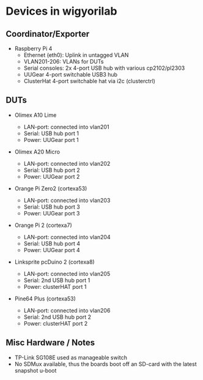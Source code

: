 # Devices in wigyorilab

## Coordinator/Exporter
- Raspberry Pi 4
    - Ethernet (eth0): Uplink in untagged VLAN
    - VLAN201-206: VLANs for DUTs
    - Serial consoles: 2x 4-port USB hub with various cp2102/pl2303
    - UUGear 4-port switchable USB3 hub
    - ClusterHat 4-port switchable hat via i2c (clusterctrl)

## DUTs
- Olimex A10 Lime
    - LAN-port: connected into vlan201
    - Serial: USB hub port 1
    - Power: UUGear port 1

- Olimex A20 Micro
    - LAN-port: connected into vlan202
    - Serial: USB hub port 2
    - Power: UUGear port 2

- Orange Pi Zero2 (cortexa53)
    - LAN-port: connected into vlan203
    - Serial: USB hub port 3
    - Power: UUGear port 3

- Orange Pi 2 (cortexa7)
    - LAN-port: connected into vlan204
    - Serial: USB hub port 4
    - Power: UUGear port 4

- Linksprite pcDuino 2 (cortexa8)
    - LAN-port: connected into vlan205
    - Serial: 2nd USB hub port 1
    - Power: clusterHAT port 1

- Pine64 Plus (cortexa53)
    - LAN-port: connected into vlan206
    - Serial: 2nd USB hub port 2
    - Power: clusterHAT port 2

## Misc Hardware / Notes

- TP-Link SG108E used as manageable switch
- No SDMux available, thus the boards boot off an SD-card with
  the latest snapshot u-boot
